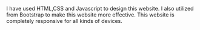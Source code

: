 I have used HTML,CSS and Javascript to design this website. I also utilized from Bootstrap to make this website more effective. This website is completely responsive for all kinds of devices.
